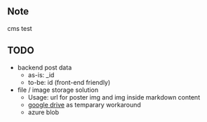 

## Note 
cms test

## TODO
- backend post data
  - as-is: _id
  - to-be: id   (front-end friendly)
- file / image storage solution
  - Usage: url for poster img and img inside markdown content
  - [google drive](https://stackoverflow.com/a/60168351/16124226) as temparary workaround
  - azure blob
